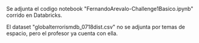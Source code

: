 Se adjunta el codigo notebook "FernandoArevalo-Challenge1Basico.ipynb" corrido en Databricks.

El dataset "globalterrorismdb_0718dist.csv" no se adjunta por temas de espacio, pero el profesor ya cuenta con ella.
